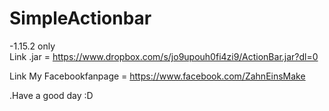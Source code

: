 # SimpleActionbar
-1.15.2 only                                                                                                                              
Link .jar = https://www.dropbox.com/s/jo9upouh0fi4zi9/ActionBar.jar?dl=0

Link My Facebookfanpage = https://www.facebook.com/ZahnEinsMake

.Have a good day :D
